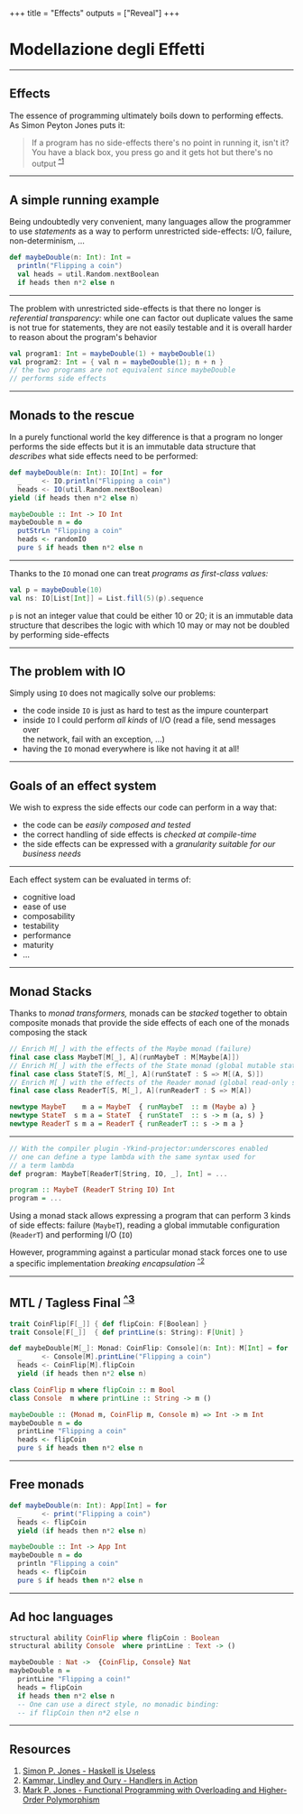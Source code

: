+++
title = "Effects"
outputs = ["Reveal"]
+++


# Modellazione degli Effetti

---

## Effects

The essence of programming ultimately boils down to performing effects. As Simon Peyton Jones puts it:

 >If a program has no side-effects there's no point in running it, isn't it? You have a black box, you press go and it gets hot but there's no output <sup>[\^1](#resources)</sup>

---

## A simple running example

Being undoubtedly very convenient, many languages allow the programmer to use _statements_ as a way to perform unrestricted side-effects: I/O, failure, non-determinism, ...

```scala
def maybeDouble(n: Int): Int =
  println("Flipping a coin")
  val heads = util.Random.nextBoolean
  if heads then n*2 else n
```

---

The problem with unrestricted side-effects is that there no longer is _referential transparency:_ while one can factor out duplicate values the same is not true for statements, they are not easily testable and it is overall harder to reason about the program's behavior

```scala
val program1: Int = maybeDouble(1) + maybeDouble(1)
val program2: Int = { val n = maybeDouble(1); n + n }
// the two programs are not equivalent since maybeDouble
// performs side effects
```

---

## Monads to the rescue

In a purely functional world the key difference is that a program no longer performs the side effects but it is an immutable data structure that _describes_ what side effects need to be performed:

```scala
def maybeDouble(n: Int): IO[Int] = for
  _     <- IO.println("Flipping a coin")
  heads <- IO(util.Random.nextBoolean)
yield (if heads then n*2 else n)
```

```haskell
maybeDouble :: Int -> IO Int
maybeDouble n = do
  putStrLn "Flipping a coin"
  heads <- randomIO
  pure $ if heads then n*2 else n
```

---

Thanks to the `IO` monad one can treat _programs as first-class values:_

```scala
val p = maybeDouble(10)
val ns: IO[List[Int]] = List.fill(5)(p).sequence
```

`p` is not an integer value that could be either 10 or 20; it is an immutable data structure that describes the logic with which 10 may or may not be doubled by performing side-effects

---

## The problem with IO

Simply using `IO` does not magically solve our problems:

- the code inside `IO` is just as hard to test as the impure counterpart
- inside `IO` I could perform _all kinds_ of I/O (read a file, send messages over  
  the network, fail with an exception, ...)
- having the `IO` monad everywhere is like not having it at all!

---

## Goals of an effect system

We wish to express the side effects our code can perform in a way that:

- the code can be _easily composed and tested_
- the correct handling of side effects is _checked at compile-time_
- the side effects can be expressed with a _granularity suitable for our business needs_

---

Each effect system can be evaluated in terms of:

- cognitive load
- ease of use
- composability
- testability
- performance
- maturity
- ...

---

## Monad Stacks

Thanks to _monad transformers,_ monads can be _stacked_ together to obtain composite monads
that provide the side effects of each one of the monads composing the stack

```scala
// Enrich M[_] with the effects of the Maybe monad (failure)
final case class MaybeT[M[_], A](runMaybeT : M[Maybe[A]])
// Enrich M[_] with the effects of the State monad (global mutable state)
final case class StateT[S, M[_], A](runStateT : S => M[(A, S)])
// Enrich M[_] with the effects of the Reader monad (global read-only state) 
final case class ReaderT[S, M[_], A](runReaderT : S => M[A])
```

```haskell
newtype MaybeT    m a = MaybeT  { runMaybeT  :: m (Maybe a) }
newtype StateT  s m a = StateT  { runStateT  :: s -> m (a, s) }
newtype ReaderT s m a = ReaderT { runReaderT :: s -> m a }
```

---

```scala
// With the compiler plugin -Ykind-projector:underscores enabled
// one can define a type lambda with the same syntax used for 
// a term lambda
def program: MaybeT[ReaderT[String, IO, _], Int] = ...
```

```haskell
program :: MaybeT (ReaderT String IO) Int
program = ...
```

Using a monad stack allows expressing a program that can perform 3 kinds of side effects:
failure (`MaybeT`), reading a global immutable configuration (`ReaderT`) and performing I/O (`IO`)  

However, programming against a particular monad stack forces one to use a specific implementation
_breaking encapsulation_ <sup>[\^2](#resources)</sup>

---

## MTL / Tagless Final <sup>[\^3](#resources)</sup>

```scala
trait CoinFlip[F[_]] { def flipCoin: F[Boolean] }
trait Console[F[_]]  { def printLine(s: String): F[Unit] }

def maybeDouble[M[_]: Monad: CoinFlip: Console](n: Int): M[Int] = for 
  _     <- Console[M].printLine("Flipping a coin")
  heads <- CoinFlip[M].flipCoin
  yield (if heads then n*2 else n)
```

```haskell
class CoinFlip m where flipCoin :: m Bool
class Console  m where printLine :: String -> m ()

maybeDouble :: (Monad m, CoinFlip m, Console m) => Int -> m Int
maybeDouble n = do
  printLine "Flipping a coin"
  heads <- flipCoin
  pure $ if heads then n*2 else n
```

---

## Free monads

```scala
def maybeDouble(n: Int): App[Int] = for
  _     <- print("Flipping a coin")
  heads <- flipCoin
  yield (if heads then n*2 else n)
```

```haskell
maybeDouble :: Int -> App Int
maybeDouble n = do
  println "Flipping a coin"
  heads <- flipCoin
  pure $ if heads then n*2 else n
```

---

## Ad hoc languages

```haskell
structural ability CoinFlip where flipCoin : Boolean
structural ability Console  where printLine : Text -> ()

maybeDouble : Nat ->  {CoinFlip, Console} Nat
maybeDouble n =
  printLine "Flipping a coin!"
  heads = flipCoin
  if heads then n*2 else n
  -- One can use a direct style, no monadic binding:
  -- if flipCoin then n*2 else n
```

---

<!-- .slide: id="sources" -->
## Resources

1. [Simon P. Jones - Haskell is Useless](https://www.youtube.com/watch?v=iSmkqocn0oQ)
2. [Kammar, Lindley and Oury - Handlers in Action](http://dx.doi.org/10.1145/2500365.2500590)
3. [Mark P. Jones - Functional Programming with Overloading and Higher-Order Polymorphism](http://web.cecs.pdx.edu/~mpj/pubs/springschool95.pdf)
